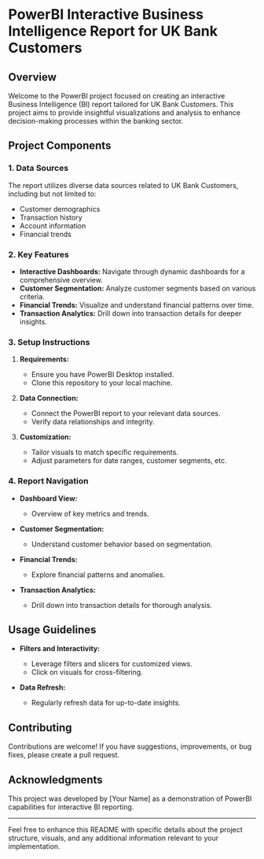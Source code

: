 # PowerBI Interactive Business Intelligence Report for UK Bank Customers

## Overview

Welcome to the PowerBI project focused on creating an interactive Business Intelligence (BI) report tailored for UK Bank Customers. This project aims to provide insightful visualizations and analysis to enhance decision-making processes within the banking sector.

## Project Components

### 1. Data Sources

The report utilizes diverse data sources related to UK Bank Customers, including but not limited to:

- Customer demographics
- Transaction history
- Account information
- Financial trends

### 2. Key Features

- **Interactive Dashboards:** Navigate through dynamic dashboards for a comprehensive overview.
- **Customer Segmentation:** Analyze customer segments based on various criteria.
- **Financial Trends:** Visualize and understand financial patterns over time.
- **Transaction Analytics:** Drill down into transaction details for deeper insights.

### 3. Setup Instructions

1. **Requirements:**
   - Ensure you have PowerBI Desktop installed.
   - Clone this repository to your local machine.

2. **Data Connection:**
   - Connect the PowerBI report to your relevant data sources.
   - Verify data relationships and integrity.

3. **Customization:**
   - Tailor visuals to match specific requirements.
   - Adjust parameters for date ranges, customer segments, etc.

### 4. Report Navigation

- **Dashboard View:**
  - Overview of key metrics and trends.

- **Customer Segmentation:**
  - Understand customer behavior based on segmentation.

- **Financial Trends:**
  - Explore financial patterns and anomalies.

- **Transaction Analytics:**
  - Drill down into transaction details for thorough analysis.

## Usage Guidelines

- **Filters and Interactivity:**
  - Leverage filters and slicers for customized views.
  - Click on visuals for cross-filtering.

- **Data Refresh:**
  - Regularly refresh data for up-to-date insights.

## Contributing

Contributions are welcome! If you have suggestions, improvements, or bug fixes, please create a pull request.

## Acknowledgments

This project was developed by [Your Name] as a demonstration of PowerBI capabilities for interactive BI reporting.

---

Feel free to enhance this README with specific details about the project structure, visuals, and any additional information relevant to your implementation.

